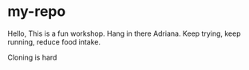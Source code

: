 # my-repoHello, This is a fun workshop. Hang in there Adriana. Keep trying, keep running, reduce food intake. Cloning is hard 